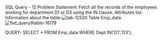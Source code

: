 SQL Query - 12
Problem Statement:
Fetch all the records of the employees working for department D1 or D3 using the IN clause.
Attributes list: 
Information about the table:![tab-12520](https://user-images.githubusercontent.com/97792024/184972333-17560874-7027-4e39-90b2-ee50e03a5c57.png)
Table Emp_data:
![fsd_query9table-16178](https://user-images.githubusercontent.com/97792024/184971979-fda507f3-78a4-4a05-8ce4-ee4f602adac3.png)

QUERY- SELECT * FROM Emp_data WHERE Dept IN('D1','D3');

